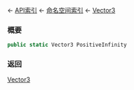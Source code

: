 ← [API索引](Api-Index) ← [命名空间索引](Namespace-Index) ← [Vector3](VRageMath.Vector3)

### 概要

```csharp
public static Vector3 PositiveInfinity
```

### 返回

[Vector3](VRageMath.Vector3)

